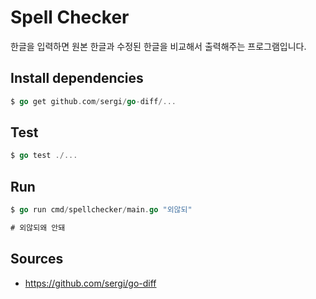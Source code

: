 # Spell Checker 

한글을 입력하면 원본 한글과 수정된 한글을 비교해서 출력해주는 프로그램입니다.

## Install dependencies

```go
$ go get github.com/sergi/go-diff/...
```

## Test

```go
$ go test ./...
```

## Run

```go
$ go run cmd/spellchecker/main.go "외않되"

# 외않되왜 안돼
```

## Sources

* https://github.com/sergi/go-diff
